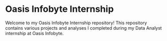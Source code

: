 # Oasis Infobyte Internship

Welcome to my Oasis Infobyte Internship repository! This repository contains various projects and analyses I completed during my Data Analyst internship at Oasis Infobyte.
